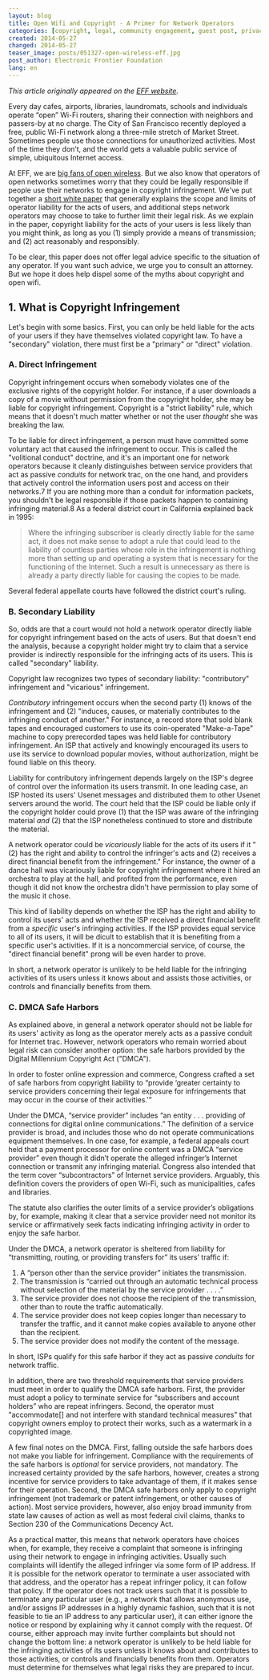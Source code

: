```yaml
---
layout: blog
title: Open Wifi and Copyright - A Primer for Network Operators
categories: [copyright, legal, community engagement, guest post, privacy]
created: 2014-05-27
changed: 2014-05-27
teaser_image: posts/051327-open-wireless-eff.jpg
post_author: Electronic Frontier Foundation
lang: en
---
```

*This article originally appeared on the <a target="_blank" href="https://www.eff.org/files/2014/05/23/copyright.wifi_.primer.pdf">EFF website</a>.*

Every day cafes, airports, libraries, laundromats, schools and individuals operate “open” Wi-Fi routers, sharing their connection with neighbors and passers-by at no charge. <!--more-->The City of San Francisco recently deployed a free, public Wi-Fi network along a three-mile stretch of Market Street. Sometimes people use those connections for unauthorized activities. Most of the time they don’t, and the world gets a valuable public service of simple, ubiquitous Internet access.

At EFF, we are <a href="https://openwireless.org/">big fans of open wireless</a>. But we also know that operators of open networks sometimes worry that they could be legally responsible if people use their networks to engage in copyright infringement. We've put together a <a href="https://www.eff.org/files/2014/05/23/copyright.wifi_.primer.pdf">short white paper</a> that generally explains the scope and limits of operator liability for the acts of users, and additional steps network operators may choose to take to further limit their legal risk. As we explain in the paper, copyright liability for the acts of your users is less likely than you might think, as long as you (1) simply provide a means of transmission; and (2) act reasonably and responsibly.

To be clear, this paper does not offer legal advice specific to the situation of any operator.  If you want such advice, we urge you to consult an attorney. But we hope it does help dispel some of the myths about copyright and open wifi. 

## 1. What is Copyright Infringement ##

Let's begin with some basics. First, you can only be held liable for the acts of your users if they have themselves violated copyright law. To have a "secondary" violation, there must first be a "primary" or "direct" violation.

### A. Direct Infringement ###

Copyright infringement occurs when somebody violates one of the exclusive rights of the copyright holder. For instance, if a user downloads a copy of a movie without permission from the copyright holder, she may be liable for copyright infringement. Copyright is a "strict liability" rule, which means that it doesn't much matter whether or not the user *thought* she was breaking the law.

To be liable for direct infringement, a person must have committed some voluntary act that caused the infringement to occur. This is called the "volitional conduct" doctrine, and it's an important one for network operators because it cleanly distinguishes between service providers that act as passive *conduits* for network trac, on the one hand, and providers that actively control the information users post and access on their networks.7 If you are nothing more than a conduit for information packets, you shouldn't be legal responsible if those packets happen to containing infringing material.8 As a federal district court in California explained back in 1995: 

> Where the infringing subscriber is clearly directly liable for the same act, it does not make sense to adopt a rule that could lead to the liability of countless parties whose role in the infringement is nothing more than setting up and operating a system that is necessary for the functioning of the Internet. Such a result is unnecessary as there is already a party directly liable for causing the copies to be made.

Several federal appellate courts have followed the district court's ruling.

### B. Secondary Liability ###

So, odds are that a court would not hold a network operator directly liable for copyright infringement based on the acts of users. But that doesn't end the analysis, because a copyright holder might try to claim that a service provider is indirectly responsible for the infringing acts of its users. This is called "secondary" liability.

Copyright law recognizes two types of secondary liability: "contributory" infringement and "vicarious" infringement.

*Contributory* infringement occurs when the second party (1) knows of the infringement and (2) "induces, causes, or materially contributes to the infringing conduct of another." For instance, a record store that sold blank tapes and encouraged customers to use its coin-operated "Make-a-Tape" machine to copy prerecorded tapes was held liable for contributory infringement. An ISP that actively and knowingly encouraged its users to use its service to download popular movies, without authorization, might be found liable on this theory.

Liability for contributory infringement depends largely on the ISP's degree of control over the information its users transmit. In one leading case, an ISP hosted its users' Usenet messages and distributed them to other Usenet servers around the world. The court held that the ISP could be liable only if the copyright holder could prove (1) that the ISP was aware of the infringing material *and* (2) that the ISP nonetheless continued to store and distribute the material.

A network operator could be *vicariously* liable for the acts of its users if it "(2) has the right and ability to control the infringer's acts and (2) receives a direct financial benefit from the infringement." For instance, the owner of a dance hall was vicariously liable for copyright infringement where it hired an orchestra to play at the hall, and profited from the performance, even though it did not know the orchestra didn't have permission to play some of the music it chose.

This kind of liability depends on whether the ISP has the right and ability to control its users' acts and whether the ISP received a direct financial benefit from a *specific* user's infringing activities. If the ISP provides equal service to all of its users, it will be dicult to establish that it is benefiting from a specific user's activities. If it is a noncommercial service, of course, the "direct financial benefit" prong will be even harder to prove.

In short, a network operator is unlikely to be held liable for the infringing activities of its users unless it knows about and assists those activities, or controls and financially benefits from them.

### C. DMCA Safe Harbors ###

As explained above, in general a network operator should not be liable for its users' activity as long as the operator merely acts as a passive conduit for Internet trac. However, network operators who remain worried about legal risk can consider another option: the safe harbors provided by the Digital Millennium Copyright Act ("DMCA"). 

In order to foster online expression and commerce, Congress crafted a set of safe harbors from copyright liability to “provide ‘greater certainty to service providers concerning their legal exposure for infringements that may occur in the course of their activities.’”

Under the DMCA, “service provider” includes “an entity . . . providing of connections for digital online communications.” The definition of a service provider is broad, and includes those who do not operate communications equipment themselves. In one case, for example, a federal appeals court held that a payment processor for online content was a DMCA “service provider” even though it didn’t operate the alleged infringer’s Internet connection or transmit any infringing material. Congress also intended that the term cover “subcontractors” of Internet service providers. Arguably, this definition covers the providers of open Wi-Fi, such as municipalities, cafes and libraries.

The statute also clarifies the outer limits of a service provider’s obligations by, for example, making it clear that a service provider need not monitor its service or affirmatively seek facts indicating infringing activity in order to enjoy the safe harbor. 

Under the DMCA, a network operator is sheltered from liability for “transmitting, routing, or providing transfers for” its users’ traffic if:

1. A “person other than the service provider” initiates the transmission.
2. The transmission is “carried out through an automatic technical process without selection of the material by the service provider . . . .”
3. The service provider does not choose the recipient of the transmission, other than to route the traffic automatically.
4. The service provider does not keep copies longer than necessary to transfer the traffic, and it cannot make copies available to anyone other than the recipient.
5. The service provider does not modify the content of the message.

In short, ISPs qualify for this safe harbor if they act as passive *conduits* for network traffic.

In addition, there are two threshold requirements that service providers must meet in order to qualify the DMCA safe harbors. First, the provider must adopt a policy to terminate service for “subscribers and account holders” who are repeat infringers. Second, the operator must "accommodate[] and not interfere with standard technical measures" that copyright owners employ to protect their works, such as a watermark in a copyrighted image.

A few final notes on the DMCA. First, falling outside the safe harbors does not make you liable for infringement. Compliance with the requirements of the safe harbors is *optional* for service providers, not mandatory. The increased certainty provided by the safe harbors, however, creates a strong incentive for service providers to take advantage of them, if it makes sense for their operation. Second, the DMCA safe harbors only apply to copyright infringement (not trademark or patent infringement, or other causes of action). Most service providers, however, also enjoy broad immunity from state law causes of action as well as most federal civil claims, thanks to Section 230 of the Communications Decency Act.

As a practical matter, this means that network operators have choices when, for example, they receive a complaint that someone is infringing using their network to engage in infringing activities. Usually such complaints will identify the alleged infringer via some form of IP address. If it is possible for the network operator to terminate a user associated with that address, and the operator has a repeat infringer policy, it can follow that policy. If the operator does not track users such that it is possible to terminate any particular user (e.g., a network that allows anonymous use, and/or assigns IP addresses in a highly dynamic fashion, such that it is not feasible to tie an IP address to any particular user), it can either ignore the notice or respond by explaining why it cannot comply with the request. Of course, either approach may invite further complaints but should not change the bottom line: a network operator is unlikely to be held liable for the infringing activities of its users unless it knows about and contributes to those activities, or controls and financially benefits from them. Operators must determine for themselves what legal risks they are prepared to incur.
